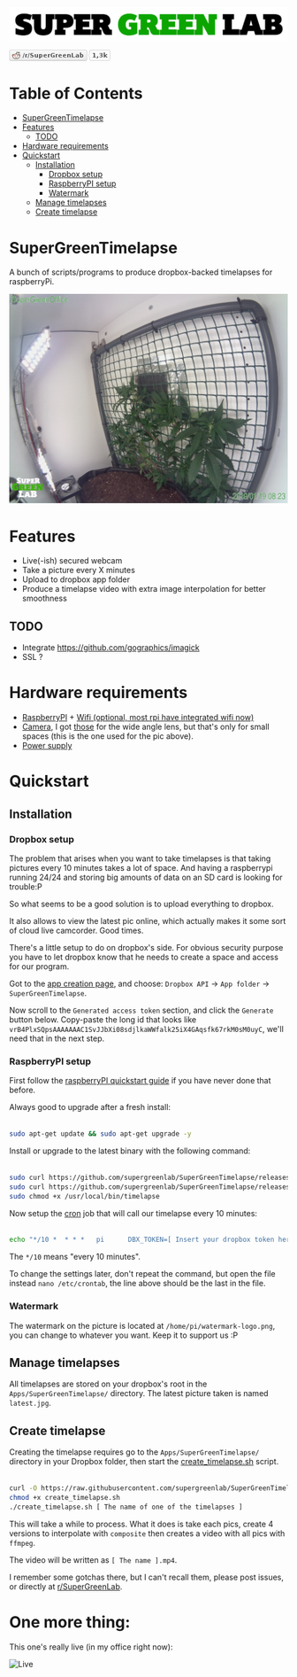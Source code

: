 ![SuperGreenLab](assets/sgl.png?raw=true "SuperGreenLab")

[![SuperGreenLab](assets/reddit-button.png?raw=true "SuperGreenLab")](https://www.reddit.com/r/SuperGreenLab)

Table of Contents
=================

   * [SuperGreenTimelapse](#supergreentimelapse)
   * [Features](#features)
      * [TODO](#todo)
   * [Hardware requirements](#hardware-requirements)
   * [Quickstart](#quickstart)
      * [Installation](#installation)
         * [Dropbox setup](#dropbox-setup)
         * [RaspberryPI setup](#raspberrypi-setup)
         * [Watermark](#watermark)
      * [Manage timelapses](#manage-timelapses)
      * [Create timelapse](#create-timelapse)

# SuperGreenTimelapse

A bunch of scripts/programs to produce dropbox-backed timelapses for raspberryPi.

![Example](assets/example.jpg?raw=true "Example")

# Features

- Live(-ish) secured webcam
- Take a picture every X minutes
- Upload to dropbox app folder
- Produce a timelapse video with extra image interpolation for better smoothness

## TODO

- Integrate https://github.com/gographics/imagick
- SSL ?

# Hardware requirements

- [RaspberryPI](https://www.raspberrypi.org/products/) + [Wifi (optional, most rpi have integrated wifi now)](https://www.raspberrypi.org/products/raspberry-pi-usb-wifi-dongle/)
- [Camera](https://www.raspberrypi.org/products/camera-module-v2/), I got [those](https://www.amazon.com/SainSmart-Fish-Eye-Camera-Raspberry-Arduino/dp/B00N1YJKFS) for the wide angle lens, but that's only for small spaces (this is the one used for the pic above).
- [Power supply](https://www.raspberrypi.org/products/raspberry-pi-universal-power-supply/)

# Quickstart

## Installation

### Dropbox setup

The problem that arises when you want to take timelapses is that taking pictures every 10 minutes takes a lot of space.
And having a raspberrypi running 24/24 and storing big amounts of data on an SD card is looking for trouble:P

So what seems to be a good solution is to upload everything to dropbox.

It also allows to view the latest pic online, which actually makes it some sort of cloud live camcorder. Good times.

There's a little setup to do on dropbox's side. For obvious security purpose you have to let dropbox know that he needs to create a space and access for our program.

Got to the [app creation page](https://www.dropbox.com/developers/apps/create), and choose: `Dropbox API` -> `App folder` -> `SuperGreenTimelapse`.

Now scroll to the `Generated access token` section, and click the `Generate` button below. Copy-paste the long id that looks like `vrB4PlxSQpsAAAAAAAC1SvJJbXi08sdjlkaWWfalk25iX4GAqsfk67rkM0sM0uyC`, we'll need that in the next step.

### RaspberryPI setup

First follow the [raspberryPI quickstart guide](https://www.raspberrypi.org/learning/software-guide/quickstart/) if you have never done that before.

Always good to upgrade after a fresh install:
```sh

sudo apt-get update && sudo apt-get upgrade -y

```

Install or upgrade to the latest binary with the following command:

```sh

sudo curl https://github.com/supergreenlab/SuperGreenTimelapse/releases/download/PreRelease/timelapse -o /usr/local/bin/timelapse
sudo curl https://github.com/supergreenlab/SuperGreenTimelapse/releases/download/PreRelease/watermark-logo.png -o /home/pi/watermark-logo.png
sudo chmod +x /usr/local/bin/timelapse

```

Now setup the [cron](https://en.wikipedia.org/wiki/Cron) job that will call our timelapse every 10 minutes:

```sh

echo "*/10 *  * * *   pi      DBX_TOKEN=[ Insert your dropbox token here ] NAME=[ Insert a name here ] /usr/local/bin/timelapse 2>&1" >> /etc/crontab

```

The `*/10` means "every 10 minutes".

To change the settings later, don't repeat the command, but open the file instead `nano /etc/crontab`, the line above should be the last in the file.

### Watermark

The watermark on the picture is located at `/home/pi/watermark-logo.png`, you can change to whatever you want. Keep it to support us :P

## Manage timelapses

All timelapses are stored on your dropbox's root in the `Apps/SuperGreenTimelapse/` directory.
The latest picture taken is named `latest.jpg`.

## Create timelapse

Creating the timelapse requires go to the `Apps/SuperGreenTimelapse/` directory in your Dropbox folder, then start the [create_timelapse.sh](https://raw.githubusercontent.com/supergreenlab/SuperGreenTimelapse/master/create_timelapse.sh) script.

```sh

curl -O https://raw.githubusercontent.com/supergreenlab/SuperGreenTimelapse/master/create_timelapse.sh
chmod +x create_timelapse.sh
./create_timelapse.sh [ The name of one of the timelapses ]

```

This will take a while to process. What it does is take each pics, create 4 versions to interpolate with `composite` then creates a video with all pics with `ffmpeg`.

The video will be written as `[ The name ].mp4`.

I remember some gotchas there, but I can't recall them, please post issues, or directly at [r/SuperGreenLab](https://www.reddit.com/r/SuperGreenLab).

# One more thing:

This one's really live (in my office right now):

![Live](https://timelapse.chronic-o-matic.com/SuperGreenOffice "Live")
